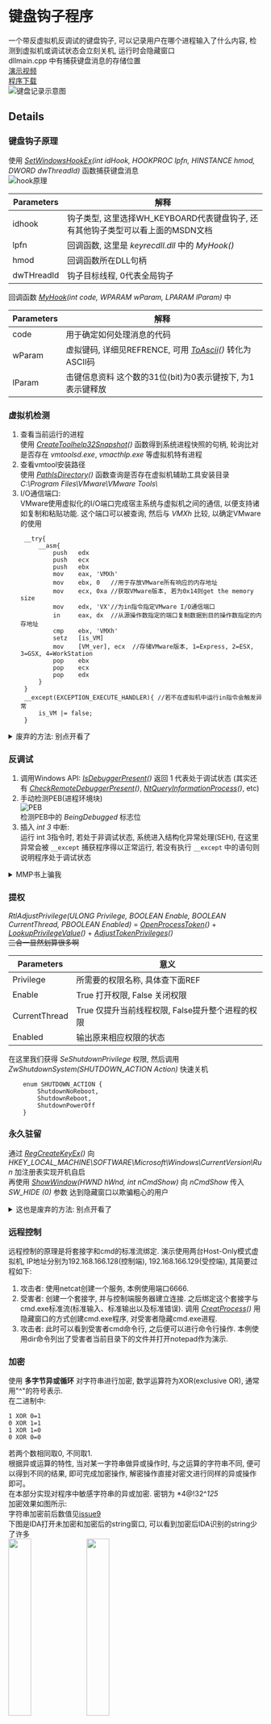 # 键盘钩子程序
一个带反虚拟机反调试的键盘钩子, 可以记录用户在哪个进程输入了什么内容, 检测到虚拟机或调试状态会立刻关机, 运行时会隐藏窗口  
dllmain.cpp 中有捕获键盘消息的存储位置  
[演示视频](https://github.com/Marsman1996/PoSS/issues/12)  
[程序下载](https://github.com/Marsman1996/PoSS/releases)  
![键盘记录示意图](./pic/test.png)  

## Details
### 键盘钩子原理
使用 *[SetWindowsHookEx](https://docs.microsoft.com/en-us/windows/desktop/api/winuser/nf-winuser-setwindowshookexa)(int idHook, HOOKPROC lpfn, HINSTANCE hmod, DWORD dwThreadId)* 函数捕获键盘消息  
![hook原理](./pic/hook.PNG)  

| Parameters | 解释                                                                            |
| ---------- | ------------------------------------------------------------------------------- |
| idhook     | 钩子类型, 这里选择WH_KEYBOARD代表键盘钩子, 还有其他钩子类型可以看上面的MSDN文档 |
| lpfn       | 回调函数, 这里是 *keyrecdll.dll* 中的 *MyHook()*                                |
| hmod       | 回调函数所在DLL句柄                                                             |
| dwTHreadId | 钩子目标线程, 0代表全局钩子                                                     |

回调函数 *[MyHook](https://msdn.microsoft.com/en-us/library/windows/desktop/ms644984%28v=vs.85%29.aspx?f=255&MSPPError=-2147217396)(int code, WPARAM wParam, LPARAM lParam)* 中  

| Parameters | 解释                                                          |
| ---------- | ------------------------------------------------------------- |
| code       | 用于确定如何处理消息的代码                                    |
| wParam     | 虚拟键码, 详细见REFRENCE, 可用 *[ToAscii][1]()* 转化为ASCII码 |
| lParam     | 击键信息资料 这个数的31位(bit)为0表示键按下, 为1表示键释放    |

### 虚拟机检测
1. 查看当前运行的进程  
   使用 *[CreateToolhelp32Snapshot](https://docs.microsoft.com/zh-cn/windows/desktop/api/tlhelp32/nf-tlhelp32-createtoolhelp32snapshot)()* 函数得到系统进程快照的句柄, 轮询比对是否存在 *vmtoolsd.exe*, *vmacthlp.exe* 等虚拟机特有进程
2. 查看vmtool安装路径  
   使用 *[PathIsDirectory](https://docs.microsoft.com/zh-cn/windows/desktop/api/shlwapi/nf-shlwapi-pathisdirectorya)()* 函数查询是否存在虚拟机辅助工具安装目录 *C:\\Program Files\\VMware\\VMware Tools\\*
3. I/O通信端口:  
   VMware使用虚拟化的I/O端口完成宿主系统与虚拟机之间的通信, 以便支持诸如复制和粘贴功能. 这个端口可以被查询, 然后与 *VMXh* 比较, 以确定VMware的使用  
   ```
    __try{
        __asm{
            push   edx
            push   ecx
            push   ebx 
            mov    eax, 'VMXh'
            mov    ebx, 0   //用于存放VMware所有响应的内存地址
            mov    ecx, 0xa //获取VMware版本, 若为0x14则get the memory size
            mov    edx, 'VX'//为in指令指定VMware I/O通信端口
            in     eax, dx  //从源操作数指定的端口复制数据到目的操作数指定的内存地址
            cmp    ebx, 'VMXh' 
            setz   [is_VM] 
            mov    [VM_ver], ecx  //存储VMware版本, 1=Express, 2=ESX, 3=GSX, 4=WorkStation
            pop    ebx
            pop    ecx
            pop    edx
        }
    }
    __except(EXCEPTION_EXECUTE_HANDLER){ //若不在虚拟机中运行in指令会触发异常
        is_VM |= false;
    }
   ```

<details>
    <summary>废弃的方法: 别点开看了</summary>
    <p> 
        <s>查看MAC</s>: 真实机器上也会有VMware网卡 </br>
        <s>Red Pill</s>: 多核机器可能会出现问题 </br>
        <s>No Pill</s>: 没生效? </br> 
        <s>str</s>: 没生效?
    </p>
</details>

### 反调试
1. 调用Windows API: 
   *[IsDebuggerPresent](https://msdn.microsoft.com/en-us/library/windows/desktop/ms680345%28v=vs.85%29.aspx?f=255&MSPPError=-2147217396)()* 
    返回 1 代表处于调试状态
   (其实还有 *[CheckRemoteDebuggerPresent](https://msdn.microsoft.com/en-us/library/windows/desktop/ms679280(v=vs.85).aspx)()*, 
   *[NtQueryInformationProcess](https://docs.microsoft.com/en-us/windows/desktop/api/winternl/nf-winternl-ntqueryinformationprocess)()*, etc)  
2. 手动检测PEB(进程环境块)  
   ![PEB](./pic/PEB.png)  
   检测PEB中的 *BeingDebugged* 标志位
3. 插入 *int 3* 中断:  
   运行 int 3指令时, 若处于非调试状态, 系统进入结构化异常处理(SEH), 在这里异常会被 `__except` 捕获程序得以正常运行, 若没有执行 `__except` 中的语句则说明程序处于调试状态  

<details>
    <summary>MMP书上骗我</summary>
    <p> 
        修改PE头: 只对OllyDBG 1.0x 有效  
        ![](./pic/PE_exploit.png)
    </p>
</details>

### 提权
*RtlAdjustPrivilege(ULONG Privilege, BOOLEAN Enable, BOOLEAN CurrentThread, PBOOLEAN Enabled)* = 
*[OpenProcessToken](https://docs.microsoft.com/en-us/windows/desktop/api/processthreadsapi/nf-processthreadsapi-openprocesstoken)()* + 
*[LookupPrivilegeValue](https://docs.microsoft.com/en-us/windows/desktop/api/winbase/nf-winbase-lookupprivilegevaluea)()* + 
*[AdjustTokenPrivileges](https://docs.microsoft.com/en-us/windows/desktop/api/securitybaseapi/nf-securitybaseapi-adjusttokenprivileges)()*  
~~三合一显然划算很多啊~~  

| Parameters    | 意义                                             |
| ------------- | ------------------------------------------------ |
| Privilege     | 所需要的权限名称, 具体查下面REF                  |
| Enable        | True 打开权限, False 关闭权限                    |
| CurrentThread | True 仅提升当前线程权限, False提升整个进程的权限 |
| Enabled       | 输出原来相应权限的状态                           |

在这里我们获得 *SeShutdownPrivilege* 权限, 然后调用 *ZwShutdownSystem(SHUTDOWN_ACTION Action)* 快速关机
```
    enum SHUTDOWN_ACTION {
        ShutdownNoReboot,
        ShutdownReboot,
        ShutdownPowerOff
    }
```
### 永久驻留
通过 *[RegCreateKeyEx](https://docs.microsoft.com/en-us/windows/desktop/api/winreg/nf-winreg-regcreatekeyexa)()* 向 *HKEY_LOCAL_MACHINE\\SOFTWARE\\Microsoft\\Windows\\CurrentVersion\\Run* 加注册表实现开机自启  
再使用 *[ShowWindow](https://docs.microsoft.com/en-us/windows/desktop/api/winuser/nf-winuser-showwindow)(HWND hWnd, int nCmdShow)* 向 *nCmdShow* 传入 *SW_HIDE (0)* 参数 达到隐藏窗口以欺骗粗心的用户

<details>
    <summary>这也是废弃的方法: 别点开看了</summary>
    <p> 
        ~~添加服务?~~ In windows 7 service cannot interact with user desktop. So it is impossible. [ref](https://stackoverflow.com/questions/16665852/keyboard-hook-as-a-windows-service)
    </p>
</details>

### 远程控制
远程控制的原理是将套接字和cmd的标准流绑定. 演示使用两台Host-Only模式虚拟机, IP地址分别为192.168.166.128(控制端), 192.168.166.129(受控端), 其简要过程如下:  
1. 攻击者: 使用netcat创建一个服务, 本例使用端口6666.  
2. 受害者: 创建一个套接字, 并与控制端服务器建立连接. 之后绑定这个套接字与cmd.exe标准流(标准输入、标准输出以及标准错误). 调用 *[CreatProcess](https://docs.microsoft.com/zh-cn/windows/desktop/api/processthreadsapi/nf-processthreadsapi-createprocessa)()* 用隐藏窗口的方式创建cmd.exe程序, 对受害者隐藏cmd.exe进程.  
3. 攻击者: 此时可以看到受害者cmd命令行, 之后便可以进行命令行操作. 本例使用dir命令列出了受害者当前目录下的文件并打开notepad作为演示.

### 加密
使用 **多字节异或循环** 对字符串进行加密, 数学运算符为XOR(exclusive OR), 通常用"^"的符号表示.  
在二进制中:  
```
1 XOR 0=1  
0 XOR 1=1  
1 XOR 1=0  
0 XOR 0=0
```
若两个数相同取0, 不同取1.  
根据异或运算的特性, 当对某一字符串做异或操作时, 与之运算的字符串不同, 便可以得到不同的结果, 即可完成加密操作, 解密操作直接对密文进行同样的异或操作即可。  
在本部分实现对程序中敏感字符串的异或加密. 密钥为 *4@!32^*125*  
加密效果如图所示:  
字符串加密前后数值见[issue9](https://github.com/Marsman1996/PoSS/issues/9)  
下图是IDA打开未加密和加密后的string窗口, 可以看到加密后IDA识别的string少了许多  
<img src="./pic/before_encrypt.png" width = 30% height = 30% /> <img src="./pic/after_encrypt.png" width = 30% height = 30% />

## Environment
虚拟机: Win XP SP3 + VS2010 + ANSI  
实机: Win 10 + VS2017 + ANSI

## REFERENCE
键盘钩子: 《恶意代码分析实战》CH12.4; [MSDN: Virtual-Key Codes](https://docs.microsoft.com/en-us/windows/desktop/inputdev/virtual-key-codes)  
虚拟机检测: 《恶意代码分析实战》CH17; Analysis of the Intel Pentium’s Ability to Support a Secure Virtual Machine Monit A virtual machine monitor; [Blog: 详解反虚拟机技术](https://blog.csdn.net/qq_32400847/article/details/52830990)  
反调试: 《恶意代码分析实战》CH15; [Blog: 详解反调试技术](https://blog.csdn.net/qq_32400847/article/details/52798050)  
提权: 《恶意代码分析实战》CH11.5; [Blog: Windows关机方法](https://www.cnblogs.com/archen1983/archive/2010/10/26/1861925.html); [Blog: 权限ID对照表](https://blog.csdn.net/zwfgdlc/article/details/52794551)  
永久驻留: 《恶意代码分析实战》CH11.4  
加密: 《恶意代码分析实战》CH13  
远程控制: 《恶意代码分析实战》CH11.2  
![参考书](./pic/refbook.PNG)

[1]: https://docs.microsoft.com/en-us/windows/desktop/api/winuser/nf-winuser-toascii "MSDN doc"
